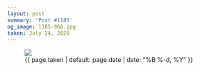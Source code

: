 ```yaml
---
layout: post
summary: 'Post #1185'
og_image: 1185-960.jpg
taken: July 24, 2020
---
```


<figure class="post">
<img sizes="(min-width: 700px) 50vw, calc(100vw - 2rem)" src="{{ site.assets_url }}/1185-480.jpg" srcset="{{ site.assets_url }}/1185-240.jpg 240w, {{ site.assets_url }}/1185-480.jpg 480w, {{ site.assets_url }}/1185-720.jpg 720w, {{ site.assets_url }}/1185-960.jpg 960w"/>
<figcaption>
<time>{{ page.taken | default: page.date | date: "%B %-d, %Y" }}</time>
</figcaption>
</figure>

